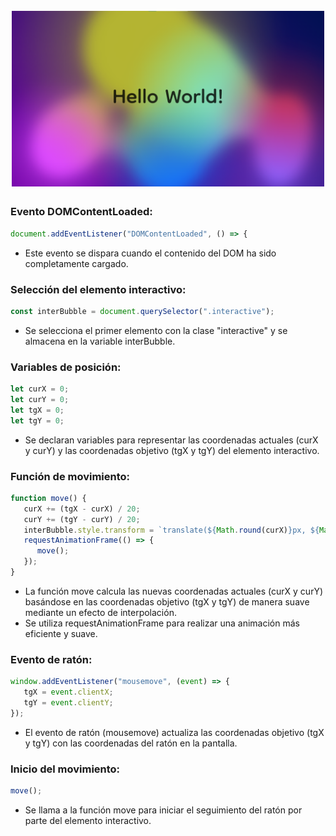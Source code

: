<h1 align="center">
  <br>
  <img src="https://raw.githubusercontent.com/ByManGe1/GradientBG-Web/main/image.png" alt="" width="500"></a>
  <br>
</h1>

### Evento DOMContentLoaded:

```javascript
document.addEventListener("DOMContentLoaded", () => {
```
-  Este evento se dispara cuando el contenido del DOM ha sido completamente cargado.

### Selección del elemento interactivo:

```javascript
const interBubble = document.querySelector(".interactive");
```
-  Se selecciona el primer elemento con la clase "interactive" y se almacena en la variable interBubble.

### Variables de posición:

```javascript
let curX = 0;
let curY = 0;
let tgX = 0;
let tgY = 0;
```
-  Se declaran variables para representar las coordenadas actuales (curX y curY) y las coordenadas objetivo (tgX y tgY) del elemento interactivo.

### Función de movimiento:

```javascript
function move() {
   curX += (tgX - curX) / 20;
   curY += (tgY - curY) / 20;
   interBubble.style.transform = `translate(${Math.round(curX)}px, ${Math.round(curY)}px)`;
   requestAnimationFrame(() => {
      move();
   });
}
```
-  La función move calcula las nuevas coordenadas actuales (curX y curY) basándose en las coordenadas objetivo (tgX y tgY) de manera suave mediante un efecto de interpolación.
-  Se utiliza requestAnimationFrame para realizar una animación más eficiente y suave.

### Evento de ratón:

```javascript
window.addEventListener("mousemove", (event) => {
   tgX = event.clientX;
   tgY = event.clientY;
});
```
-  El evento de ratón (mousemove) actualiza las coordenadas objetivo (tgX y tgY) con las coordenadas del ratón en la pantalla.

### Inicio del movimiento:

```javascript
move();
```
- Se llama a la función move para iniciar el seguimiento del ratón por parte del elemento interactivo.


